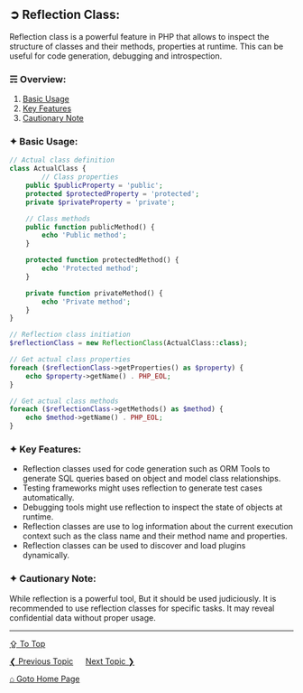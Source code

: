 ## &#10162; Reflection Class:
Reflection class is a powerful feature in PHP that allows to inspect the structure of classes and their methods, properties at runtime. This can be useful for code generation, debugging and introspection.

### &#9780; Overview:
1. [Basic Usage](#-basic-usage)
2. [Key Features](#-key-features)
3. [Cautionary Note](#-cautionary-note)

### &#10022; Basic Usage:
```php
// Actual class definition
class ActualClass {
		// Class properties
    public $publicProperty = 'public';
    protected $protectedProperty = 'protected';
    private $privateProperty = 'private';

    // Class methods
    public function publicMethod() {
        echo 'Public method';
    }

    protected function protectedMethod() {
        echo 'Protected method';
    }

    private function privateMethod() {
        echo 'Private method';
    }
}

// Reflection class initiation
$reflectionClass = new ReflectionClass(ActualClass::class);

// Get actual class properties
foreach ($reflectionClass->getProperties() as $property) {
    echo $property->getName() . PHP_EOL;
}

// Get actual class methods
foreach ($reflectionClass->getMethods() as $method) {
    echo $method->getName() . PHP_EOL;
}
```

### &#10022; Key Features:
- Reflection classes used for code generation such as ORM Tools to generate SQL queries based on object and model class relationships.
- Testing frameworks might uses reflection to generate test cases automatically.
- Debugging tools might use reflection to inspect the state of objects at runtime.
- Reflection classes are use to log information about the current execution context such as the class name and their method name and properties.
- Reflection classes can be used to discover and load plugins dynamically.

### &#10022; Cautionary Note:
While reflection is a powerful tool, But it should be used judiciously. It is recommended to use reflection classes for specific tasks. It may reveal confidential data without proper usage.

---
[&#8682; To Top](#-reflection-class)

[&#10094; Previous Topic](./abstraction.md) &emsp; [Next Topic &#10095;](./dependency-injection.md)

[&#8962; Goto Home Page](../README.md)